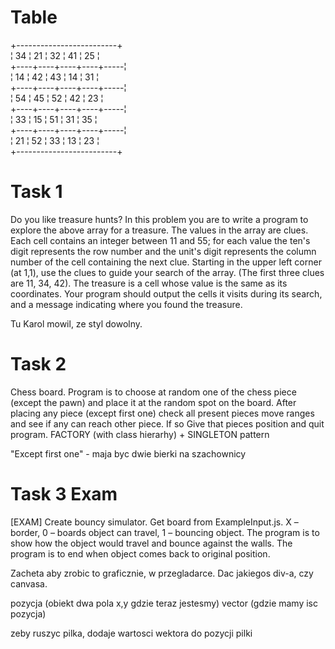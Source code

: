 # Table

+-------------------------+<br>
¦ 34 ¦ 21 ¦ 32 ¦ 41 ¦ 25  ¦<br>
+----+----+----+----+-----¦<br>
¦ 14 ¦ 42 ¦ 43 ¦ 14 ¦ 31  ¦<br>
+----+----+----+----+-----¦<br>
¦ 54 ¦ 45 ¦ 52 ¦ 42 ¦ 23  ¦<br>
+----+----+----+----+-----¦<br>
¦ 33 ¦ 15 ¦ 51 ¦ 31 ¦ 35  ¦<br>
+----+----+----+----+-----¦<br>
¦ 21 ¦ 52 ¦ 33 ¦ 13 ¦ 23  ¦<br>
+-------------------------+<br>

# Task 1

Do you like treasure hunts? In this problem you are to write a program to explore the above array for a treasure. The values in the array are clues. Each cell contains an integer between 11 and 55; for each value the ten's digit represents the row number and the unit's digit represents the column number of the cell containing the next clue. Starting in the upper left corner (at 1,1), use the clues to guide your search of the array. (The first three clues are 11, 34, 42). The treasure is a cell whose value is the same as its coordinates. Your program should output the cells it visits during its search, and a message indicating where you found the treasure.

Tu Karol mowil, ze styl dowolny.

# Task 2

Chess board. Program is to choose at random one of the chess piece (except the pawn) and place it at the random spot on the board. After placing any piece (except first one) check all present pieces move ranges and see if any can reach other piece. If so Give that pieces position and quit program. FACTORY (with class hierarhy) + SINGLETON pattern

"Except first one" - maja byc dwie bierki na szachownicy

# Task 3 Exam

[EXAM] Create bouncy simulator. Get board from ExampleInput.js. X – border, 0 – boards object can travel, 1 – bouncing object. The program is to show how the object would travel and bounce against the walls. The program is to end when object comes back to original position.

Zacheta aby zrobic to graficznie, w przegladarce.
Dac jakiegos div-a, czy canvasa.

pozycja (obiekt dwa pola x,y gdzie teraz jestesmy)
vector (gdzie mamy isc pozycja)

zeby ruszyc pilka, dodaje wartosci wektora do pozycji pilki
